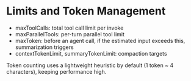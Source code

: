 # Limits and Token Management

- maxToolCalls: total tool call limit per invoke
- maxParallelTools: per-turn parallel tool limit
- maxToken: before an agent call, if the estimated input exceeds this, summarization triggers
- contextTokenLimit, summaryTokenLimit: compaction targets

Token counting uses a lightweight heuristic by default (1 token ~ 4 characters), keeping performance high.
